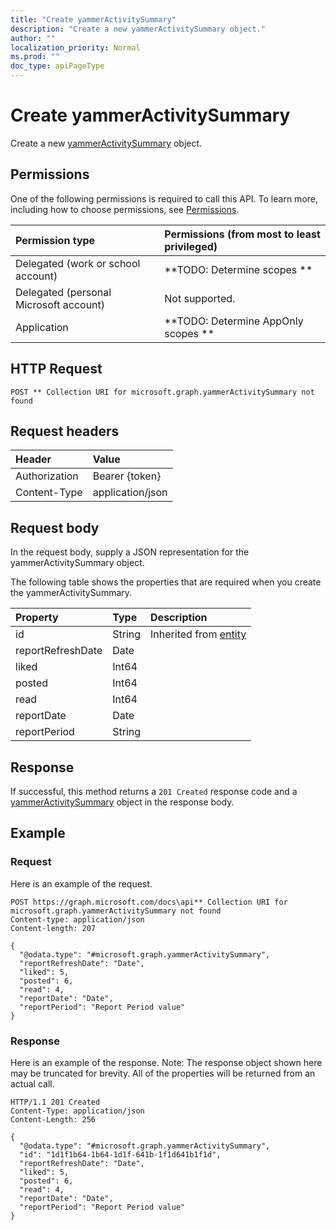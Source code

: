 ```yaml
---
title: "Create yammerActivitySummary"
description: "Create a new yammerActivitySummary object."
author: ""
localization_priority: Normal
ms.prod: ""
doc_type: apiPageType
---
```


# Create yammerActivitySummary

Create a new [yammerActivitySummary](../resources/yammeractivitysummary.md) object.

## Permissions
One of the following permissions is required to call this API. To learn more, including how to choose permissions, see [Permissions](/concepts/permissions-reference.md).

|Permission type|Permissions (from most to least privileged)|
|:---|:---|
|Delegated (work or school account)|**TODO: Determine scopes **|
|Delegated (personal Microsoft account)|Not supported.|
|Application|**TODO: Determine AppOnly scopes **|

## HTTP Request
<!-- {
  "blockType": "ignored"
}
-->
``` http
POST ** Collection URI for microsoft.graph.yammerActivitySummary not found
```

## Request headers
|Header|Value|
|:---|:---|
|Authorization|Bearer {token}|
|Content-Type|application/json|

## Request body
In the request body, supply a JSON representation for the yammerActivitySummary object.

The following table shows the properties that are required when you create the yammerActivitySummary.

|Property|Type|Description|
|:---|:---|:---|
|id|String| Inherited from [entity](../resources/entity.md)|
|reportRefreshDate|Date||
|liked|Int64||
|posted|Int64||
|read|Int64||
|reportDate|Date||
|reportPeriod|String||



## Response
If successful, this method returns a `201 Created` response code and a [yammerActivitySummary](../resources/yammeractivitysummary.md) object in the response body.

## Example

### Request
Here is an example of the request.
<!-- {
  "blockType": "request",
  "name": "create_yammeractivitysummary_from_"
}
-->
``` http
POST https://graph.microsoft.com/docs\api** Collection URI for microsoft.graph.yammerActivitySummary not found
Content-type: application/json
Content-length: 207

{
  "@odata.type": "#microsoft.graph.yammerActivitySummary",
  "reportRefreshDate": "Date",
  "liked": 5,
  "posted": 6,
  "read": 4,
  "reportDate": "Date",
  "reportPeriod": "Report Period value"
}
```

### Response
Here is an example of the response. Note: The response object shown here may be truncated for brevity. All of the properties will be returned from an actual call.
<!-- {
  "blockType": "response",
  "truncated": true,
  "@odata.type": "microsoft.graph.yammeractivitysummary"
}
-->
``` http
HTTP/1.1 201 Created
Content-Type: application/json
Content-Length: 256

{
  "@odata.type": "#microsoft.graph.yammerActivitySummary",
  "id": "1d1f1b64-1b64-1d1f-641b-1f1d641b1f1d",
  "reportRefreshDate": "Date",
  "liked": 5,
  "posted": 6,
  "read": 4,
  "reportDate": "Date",
  "reportPeriod": "Report Period value"
}
```

